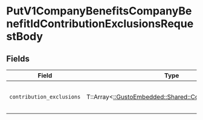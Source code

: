 # PutV1CompanyBenefitsCompanyBenefitIdContributionExclusionsRequestBody


## Fields

| Field                                                                                                    | Type                                                                                                     | Required                                                                                                 | Description                                                                                              |
| -------------------------------------------------------------------------------------------------------- | -------------------------------------------------------------------------------------------------------- | -------------------------------------------------------------------------------------------------------- | -------------------------------------------------------------------------------------------------------- |
| `contribution_exclusions`                                                                                | T::Array<[::GustoEmbedded::Shared::ContributionExclusion](../../models/shared/contributionexclusion.md)> | :heavy_check_mark:                                                                                       | The list of contribution exclusions to update                                                            |